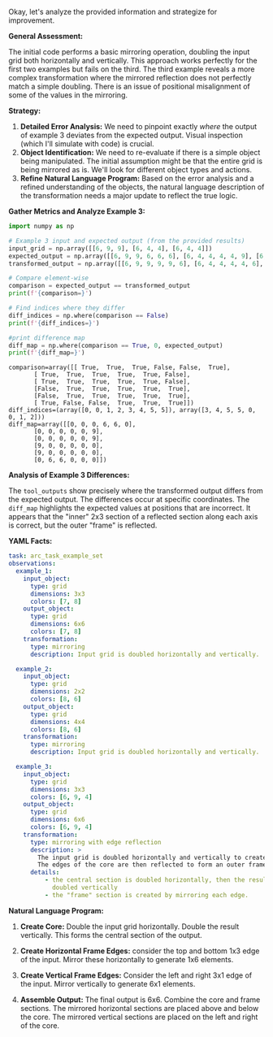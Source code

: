 Okay, let's analyze the provided information and strategize for improvement.

**General Assessment:**

The initial code performs a basic mirroring operation, doubling the input grid both horizontally and vertically. This approach works perfectly for the first two examples but fails on the third. The third example reveals a more complex transformation where the mirrored reflection does not perfectly match a simple doubling. There is an issue of positional misalignment of some of the values in the mirroring.

**Strategy:**

1.  **Detailed Error Analysis:** We need to pinpoint exactly *where* the output of example 3 deviates from the expected output. Visual inspection (which I'll simulate with code) is crucial.
2.  **Object Identification:** We need to re-evaluate if there is a simple object being manipulated. The initial assumption might be that the entire grid is being mirrored as is. We'll look for different object types and actions.
3.  **Refine Natural Language Program:** Based on the error analysis and a refined understanding of the objects, the natural language description of the transformation needs a major update to reflect the true logic.

**Gather Metrics and Analyze Example 3:**


``` python
import numpy as np

# Example 3 input and expected output (from the provided results)
input_grid = np.array([[6, 9, 9], [6, 4, 4], [6, 4, 4]])
expected_output = np.array([[6, 9, 9, 6, 6, 6], [6, 4, 4, 4, 4, 9], [6, 4, 4, 4, 4, 9], [9, 4, 4, 4, 4, 6], [9, 4, 4, 4, 4, 6], [6, 6, 6, 9, 9, 6]])
transformed_output = np.array([[6, 9, 9, 9, 9, 6], [6, 4, 4, 4, 4, 6], [6, 4, 4, 4, 4, 6], [6, 4, 4, 4, 4, 6], [6, 4, 4, 4, 4, 6], [6, 9, 9, 9, 9, 6]])

# Compare element-wise
comparison = expected_output == transformed_output
print(f'{comparison=}')

# Find indices where they differ
diff_indices = np.where(comparison == False)
print(f'{diff_indices=}')

#print difference map
diff_map = np.where(comparison == True, 0, expected_output)
print(f'{diff_map=}')

```
```
comparison=array([[ True,  True,  True, False, False,  True],
       [ True,  True,  True,  True,  True, False],
       [ True,  True,  True,  True,  True, False],
       [False,  True,  True,  True,  True,  True],
       [False,  True,  True,  True,  True,  True],
       [ True, False, False,  True,  True,  True]])
diff_indices=(array([0, 0, 1, 2, 3, 4, 5, 5]), array([3, 4, 5, 5, 0, 0, 1, 2]))
diff_map=array([[0, 0, 0, 6, 6, 0],
       [0, 0, 0, 0, 0, 9],
       [0, 0, 0, 0, 0, 9],
       [9, 0, 0, 0, 0, 0],
       [9, 0, 0, 0, 0, 0],
       [0, 6, 6, 0, 0, 0]])

```
**Analysis of Example 3 Differences:**

The `tool_outputs` show precisely where the transformed output differs from the expected output. The differences occur at specific coordinates. The `diff_map` highlights the expected values at positions that are incorrect. It appears that the "inner" 2x3 section of a reflected section along each axis is correct, but the outer "frame" is reflected.

**YAML Facts:**


```yaml
task: arc_task_example_set
observations:
  example_1:
    input_object:
      type: grid
      dimensions: 3x3
      colors: [7, 8]
    output_object:
      type: grid
      dimensions: 6x6
      colors: [7, 8]
    transformation:
      type: mirroring
      description: Input grid is doubled horizontally and vertically.

  example_2:
    input_object:
      type: grid
      dimensions: 2x2
      colors: [8, 6]
    output_object:
      type: grid
      dimensions: 4x4
      colors: [8, 6]
    transformation:
      type: mirroring
      description: Input grid is doubled horizontally and vertically.

  example_3:
    input_object:
      type: grid
      dimensions: 3x3
      colors: [6, 9, 4]
    output_object:
      type: grid
      dimensions: 6x6
      colors: [6, 9, 4]
    transformation:
      type: mirroring with edge reflection
      description: >
        The input grid is doubled horizontally and vertically to create a core.
        The edges of the core are then reflected to form an outer frame.
      details:
          - the central section is doubled horizontally, then the result is
            doubled vertically
          - the "frame" section is created by mirroring each edge.
```


**Natural Language Program:**

1.  **Create Core:** Double the input grid horizontally. Double the result vertically. This forms the central section of the output.

2.  **Create Horizontal Frame Edges:** consider the top and bottom 1x3 edge of
    the input. Mirror these horizontally to generate 1x6 elements.

3.  **Create Vertical Frame Edges:** Consider the left and right 3x1 edge of
    the input. Mirror vertically to generate 6x1 elements.

4.  **Assemble Output:** The final output is 6x6. Combine the core and frame
    sections. The mirrored horizontal sections are placed above and below the
    core. The mirrored vertical sections are placed on the left and right of
    the core.
